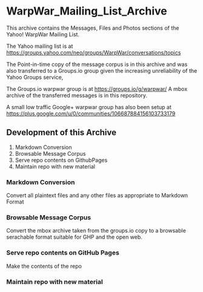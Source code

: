 # WarpWar_Mailing_List_Archive
This archive contains the  Messages, Files and Photos sections of the Yahoo! WarpWar Mailing List.

The Yahoo mailing list is at https://groups.yahoo.com/neo/groups/WarpWar/conversations/topics

The Point-in-time copy of the message corpus is in this archive and was also transferred to a Groups.io group given the increasing unreliability of the Yahoo Groups service,

The Groups.io warpwar group is at https://groups.io/g/warpwar/
A mbox archive of the transferred messages is in this repository.

A small low traffic Google+ warpwar group has also been setup at https://plus.google.com/u/0/communities/106687884156103733179

## Development of this Archive

 1. Markdown Conversion
 2. Browsable Message Corpus
 3. Serve repo contents on GithubPages
 4. Maintain repo with new material
### Markdown Conversion
Convert all plaintext files and any other files as appropriate to Markdown Format
### Browsable Message Corpus
Convert the mbox archive taken from the groups.io copy to a browsable serachable format suitable for GHP and the open web.
### Serve repo contents on GitHub Pages
Make the contents of the repo
### Maintain repo with new material
 

<!--stackedit_data:
eyJoaXN0b3J5IjpbLTc5NzE5MDQxXX0=
-->